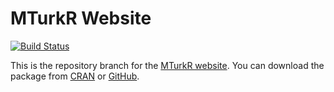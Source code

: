 # MTurkR Website #

[![Build Status](https://travis-ci.org/leeper/MTurkR.png?branch=gh-pages)](https://travis-ci.org/leeper/MTurkR)

This is the repository branch for the [MTurkR website](http://leeper.github.io/MTurkR). You can download the package from [CRAN](http://cran.r-project.org/web/packages/MTurkR/index.html) or [GitHub](https://github.com/leeper/MTurkR).

